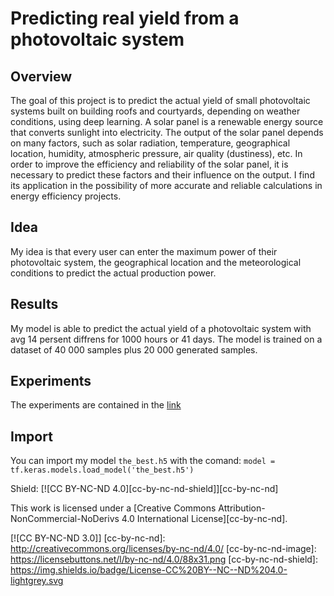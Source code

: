 # Predicting real yield from a photovoltaic system

## Overview
The goal of this project is to predict the actual yield of small photovoltaic systems built on building roofs and courtyards, depending on weather conditions, using deep learning. A solar panel is a renewable energy source that converts sunlight into electricity. The output of the solar panel depends on many factors, such as solar radiation, temperature, geographical location, humidity, atmospheric pressure, air quality (dustiness), etc. In order to improve the efficiency and reliability of the solar panel, it is necessary to predict these factors and their influence on the output. I find its application in the possibility of more accurate and reliable calculations in energy efficiency projects.

## Idea
My idea is that every user can enter the maximum power of their photovoltaic system, the geographical location and the meteorological conditions to predict the actual production power.

## Results
My model is able to predict the actual yield of a photovoltaic system with avg 14 persent diffrens for 1000 hours or 41 days. The model is trained on a dataset of 40 000 samples plus 20 000 generated samples. 

## Experiments
The experiments are contained in the [link](https://drive.google.com/drive/folders/19UkABNrchZw8OIpmZLVCNRwQ7EqImuUb?usp=sharing)

## Import
You can import my model `the_best.h5` with the comand:
```model = tf.keras.models.load_model('the_best.h5')```

Shield: [![CC BY-NC-ND 4.0][cc-by-nc-nd-shield]][cc-by-nc-nd]

This work is licensed under a
[Creative Commons Attribution-NonCommercial-NoDerivs 4.0 International License][cc-by-nc-nd].

[![CC BY-NC-ND 3.0]]
[cc-by-nc-nd]: http://creativecommons.org/licenses/by-nc-nd/4.0/
[cc-by-nc-nd-image]: https://licensebuttons.net/l/by-nc-nd/4.0/88x31.png
[cc-by-nc-nd-shield]: https://img.shields.io/badge/License-CC%20BY--NC--ND%204.0-lightgrey.svg
